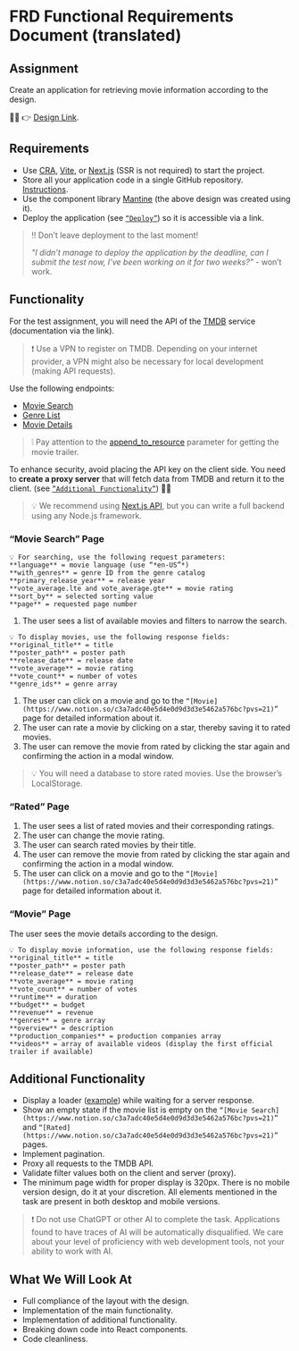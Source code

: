 # FRD Functional Requirements Document (translated)

## **Assignment**

Create an application for retrieving movie information according to the design.

👨‍🎨 👉 [Design Link](https://www.figma.com/file/VkLZt5T4dZQQ3cEhWcnhyG/Movie-Search-App-(Copy)).

## **Requirements**

- Use [CRA](https://create-react-app.dev/), [Vite](https://vitejs.dev/), or [Next.js](https://nextjs.org/) (SSR is not required) to start the project.
- Store all your application code in a single GitHub repository. [Instructions](https://docs.github.com/en/github/getting-started-with-github/create-a-repo).
- Use the component library [Mantine](https://mantine.dev/) (the above design was created using it).
- Deploy the application (see [`“Deploy”`](https://www.notion.so/d34ca388a8ab42c0b2c89094fb7a5ea3?pvs=21)) so it is accessible via a link.

>‼️ Don’t leave deployment to the last moment!
>
>*"I didn’t manage to deploy the application by the deadline, can I submit the test now, I’ve been working on it for two weeks?"* - won’t work.

## **Functionality**

For the test assignment, you will need the API of the [TMDB](https://developer.themoviedb.org/docs/getting-started) service (documentation via the link).

>❗ Use a VPN to register on TMDB.
>Depending on your internet provider, a VPN might also be necessary for local development (making API requests).

Use the following endpoints:

- [Movie Search](https://developer.themoviedb.org/reference/discover-movie)
- [Genre List](https://developer.themoviedb.org/reference/genre-movie-list)
- [Movie Details](https://developer.themoviedb.org/reference/movie-details)

>❕ Pay attention to the [append_to_resource](https://developer.themoviedb.org/docs/append-to-response) parameter for getting the movie trailer.

To enhance security, avoid placing the API key on the client side.
You need to **create a proxy server** that will fetch data from TMDB and return it to the client. (see [`”Additional Functionality”`](https://www.notion.so/c3a7adc40e5d4e0d9d3d3e5462a576bc?pvs=21)) 👨‍💻

>💡 We recommend using [Next.js API](https://nextjs.org/learn-pages-router/basics/api-routes), but you can write a full backend using any Node.js framework.

### “Movie Search” Page

```
💡 For searching, use the following request parameters:
**language** = movie language (use “*en-US”*)
**with_genres** = genre ID from the genre catalog
**primary_release_year** = release year
**vote_average.lte and vote_average.gte** = movie rating
**sort_by** = selected sorting value
**page** = requested page number
```

1. The user sees a list of available movies and filters to narrow the search.

```
💡 To display movies, use the following response fields:
**original_title** = title
**poster_path** = poster path
**release_date** = release date
**vote_average** = movie rating
**vote_count** = number of votes
**genre_ids** = genre array
```

1. The user can click on a movie and go to the `“[Movie](https://www.notion.so/c3a7adc40e5d4e0d9d3d3e5462a576bc?pvs=21)”` page for detailed information about it.
2. The user can rate a movie by clicking on a star, thereby saving it to rated movies.
3. The user can remove the movie from rated by clicking the star again and confirming the action in a modal window.

>💡 You will need a database to store rated movies.
Use the browser’s LocalStorage.

### “Rated” Page

1. The user sees a list of rated movies and their corresponding ratings.
2. The user can change the movie rating.
3. The user can search rated movies by their title.
4. The user can remove the movie from rated by clicking the star again and confirming the action in a modal window.
5. The user can click on a movie and go to the `“[Movie](https://www.notion.so/c3a7adc40e5d4e0d9d3d3e5462a576bc?pvs=21)”` page for detailed information about it.

### “Movie” Page

The user sees the movie details according to the design.

```
💡 To display movie information, use the following response fields:
**original_title** = title
**poster_path** = poster path
**release_date** = release date
**vote_average** = movie rating
**vote_count** = number of votes
**runtime** = duration
**budget** = budget
**revenue** = revenue
**genres** = genre array
**overview** = description
**production_companies** = production companies array
**videos** = array of available videos (display the first official trailer if available)
```

## **Additional Functionality**

- Display a loader ([example](https://mantine.dev/core/loader/)) while waiting for a server response.
- Show an empty state if the movie list is empty on the `“[Movie Search](https://www.notion.so/c3a7adc40e5d4e0d9d3d3e5462a576bc?pvs=21)”` and `“[Rated](https://www.notion.so/c3a7adc40e5d4e0d9d3d3e5462a576bc?pvs=21)”` pages.
- Implement pagination.
- Proxy all requests to the TMDB API.
- Validate filter values both on the client and server (proxy).
- The minimum page width for proper display is 320px.
There is no mobile version design, do it at your discretion.
All elements mentioned in the task are present in both desktop and mobile versions.

>❗ Do not use ChatGPT or other AI to complete the task.
>Applications found to have traces of AI will be automatically disqualified.
>We care about your level of proficiency with web development tools, not your ability to work with AI.

## **What We Will Look At**

- Full compliance of the layout with the design.
- Implementation of the main functionality.
- Implementation of additional functionality.
- Breaking down code into React components.
- Code cleanliness.